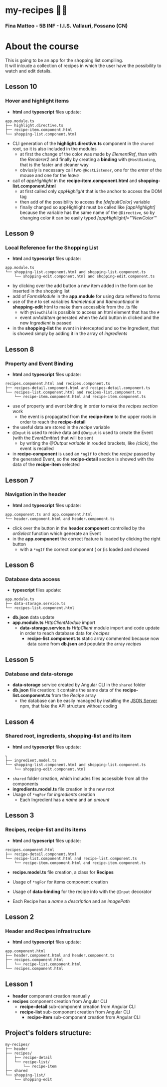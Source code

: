 # my-recipes :page_facing_up::cookie:

### Fina Matteo - 5B INF - I.I.S. Vallauri, Fossano (CN)

# About the course

This is going to be an app for the shopping list compiling.<br>
It will inlcude a collection of recipes in which the user have the possibility to watch and edit details.



## Lesson 10
### Hover and highlight items

* **html** and **typescript** files update:
```
app.module.ts
├── highlight.directive.ts
├── recipe-item.component.html
└── shopping-list.component.html
```
* CLI generation of the **highlight.directive.ts** component in the `shared` root, so it is also included in the modules
    * at first the change of the color was made by *ElementRef*, than with the *Renderer2* and finally by creating a **binding** with `@HostBinding`, that is the faster and cleaner way
    * obviusly is necessary call two `@HostListener`, one for the *enter* of the mouse and one for the *leave* 
* call of *appHighlight* in the **recipe-item.component.html** and **shopping-list.component.html**
    * at first called only *appHighlight* that is the anchor to access the DOM tag
    * then add of the possibility to access the *\[defaultColor\]* variable 
    * finally changed so appHighlight must be called like *\[appHighlight\]* because the variable has the same name of the `@Directive`, so by changing color it can be easily typed *\[appHighlight\]="'NewColor'"*



## Lesson 9
### Local Reference for the Shopping List
* **html** and **typescript** files update:
```
app.module.ts
└── shopping-list.component.html and shopping-list.component.ts
    └── shopping-edit.component.html and shopping-edit.component.ts
```

* by clicking over the add button a new item added in the form can be inserted in the shopping list
* add of *FormsModule* in the **app.module** for using data reffered to forms
* use of the `#` to set variables *#nameInput* and *#amountInput* in **shopping-edit** html to make them accessible from the .ts file
    * with `@ViewChild` is possible to access an html element that has the `#`
    * event *onAddItem* generated when the Add button in clicked and the new *Ingredient* is passed 
* in the **shopping-list** the event in intercepted and so the Ingredient, that is showed simply by adding it in the array of *ingredients*



## Lesson 8
### Property and Event Binding

* **html** and **typescript** files update:
```
recipes.component.html and recipes.component.ts
├── recipes-detail.component.html and recipes-detail.component.ts
└── recipes-list.component.html and recipes-list.component.ts
    └── recipe-item.component.html and recipe-item.component.ts
```

* use of property and event binding in order to make the *recipes section* work
    * the event is propagated from the **recipe-item** to the upper roots in order to reach the **recipe-detail**
* the useful data are stored in the *recipe* variable
* `@Input` is used to recive data and `@Output` is used to create the Event (with the *EventEmitter*) that will be sent
    * by writing the *@Output variable* in rouded brackets, like *(click)*, the event is recalled
* in **recipe-component** is used an `*ngIf` to check the *recipe* passed by the generated Event, so the **recipe-detail** section is showed with the data of the **recipe-item** selected



## Lesson 7
### Navigation in the header

* **html** and **typescript** files update:
```
app.component.ts and app.component.html
└── header.component.html and header.component.ts
```

* click over the button in the **header.component** controlled by the *onSelect* function which generate an Event 
* in the **app.component** the correct feature is loaded by clicking the right button
    * with a `*ngIf` the correct component (*<app-recipe>* or *<app-shopping-list>*)is loaded and showed



## Lesson 6
### Database data access

* **typescript** files update:
```
app.module.ts
├── data-storage.service.ts
└── recipes-list.component.html
```

* **db.json** data update
* **app.module.ts** *HttpClientModule* import
    * **data-storage.service.ts** *HttpClient* module import and code update in order to reach database data for */recipes*
        * **recipe-list.component.ts** static array commented because now data came from **db.json** and populate the array *recipes*



## Lesson 5
### Database and data-storage

* **data-storage** service created by Angular CLI in the `shared` folder
* **db.json** file creation: it contains the same data of the **recipe-list.component.ts** from the *Recipe* array
    * the database can be easily managed by installing the [JSON Server](www.npmjs.com/package/json-server) npm, that fake the API structure without coding



## Lesson 4
### Shared root, ingredients, shopping-list and its item

* **html** and **typescript** files update:
```
┐
├── ingredient.model.ts
└── shopping-list.component.html and shopping-list.component.ts
    └── shopping-edit.component.html
```

* `shared` folder creation, which includes files accessible from all the components
* **ingredients.model.ts** file creation in the new root
* Usage of `*ngFor` for *ingredients* creation
    * Each Ingredient has a *name* and an *amount*



## Lesson 3
### Recipes, recipe-list and its items

* **html** and **typescript** files update:
```
recipes.component.html
├── recipe-detail.component.html
└── recipe-list.component.html and recipe-list.component.ts
    └── recipe-item.component.html and recipe-item.component.ts
```

* **recipe.model.ts** file creation, a class for **Recipes**

* Usage of `*ngFor` for items component creation
* Usage of **data-binding** for the recipe info with the `@Input` decorator
* Each Recipe has a *name* a *description* and an *imagePath*



## Lesson 2
### Header and Recipes infrastructure

* **html** and **typescript** files update:
```
app.component.html
├── header.component.html and header.component.ts
├── recipes.component.html
│   └── recipe-list.component.html
└── recipes.component.html
```



## Lesson 1

* **header** component creation manually
* **recipes** component creation from Angular CLI
    * **recipe-detail** sub-component creation from Angular CLI
    * **recipe-list** sub-component creation from Angular CLI
        * **recipe-item** sub-component creation from Angular CLI




## Project's folders structure:
```
my-recipes/
├── header
├── recipes/
│   ├── recipe-detail
│   └── recipe-list/
│       └── recipe-item
├── shared
└── shopping-list/
    └── shopping-edit
```